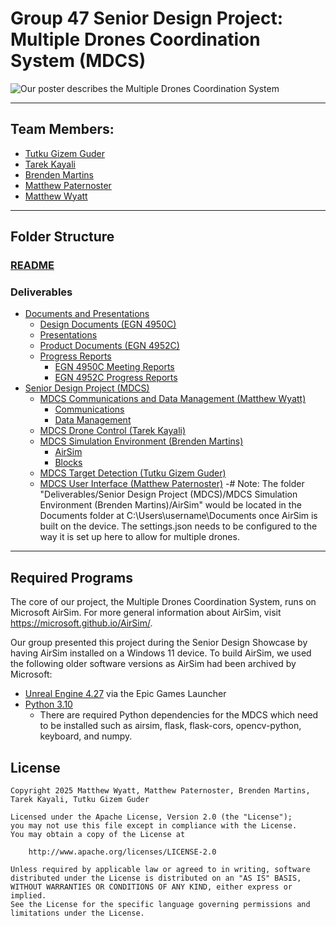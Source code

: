# Group 47 Senior Design Project: Multiple Drones Coordination System (MDCS)

![Our poster describes the Multiple Drones Coordination System](https://www.fau.edu/engineering/senior-design/images/47.jpg)

---
## Team Members: 

 - [Tutku Gizem Guder](mailto:tguder2021@fau.edu)
 - [Tarek Kayali](mailto:tkayali2023@fau.edu)
 - [Brenden Martins](mailto:bmartins2013@fau.edu)
 - [Matthew Paternoster](mailto:mpaternoster2022@fau.edu)
 - [Matthew Wyatt](mailto:mwyatt2023@fau.edu)
---
## Folder Structure
### [README](README.md)
### Deliverables
- [Documents and Presentations](Deliverables/Documents%20and%20Presentations/)
  - [Design Documents (EGN 4950C)](Deliverables/Documents%20and%20Presentations/Design%20Documents%20(EGN%204950C)/)
  - [Presentations](Deliverables/Documents%20and%20Presentations/Presentations/)
  - [Product Documents (EGN 4952C)](Deliverables/Documents%20and%20Presentations/Product%20Documents%20(EGN%204952C)/)
  - [Progress Reports](Deliverables/Documents%20and%20Presentations/Progress%20Reports/)
    - [EGN 4950C Meeting Reports](Deliverables/Documents%20and%20Presentations/Progress%20Reports/EGN%204950C%20Meeting%20Reports/)
    - [EGN 4952C Progress Reports](Deliverables/Documents%20and%20Presentations/Progress%20Reports/EGN%204950C%20Meeting%20Reports/)
- [Senior Design Project (MDCS)](Deliverables/Senior%20Design%20Project%20(MDCS)/)
  - [MDCS Communications and Data Management (Matthew Wyatt)](Deliverables/Senior%20Design%20Project%20(MDCS)/MDCS%20Communications%20and%20Data%20Management%20(Matthew%20Wyatt)/)
    - [Communications](Deliverables/Senior%20Design%20Project%20(MDCS)/MDCS%20Communications%20and%20Data%20Management%20(Matthew%20Wyatt)/Communications)
    - [Data Management](Deliverables/Senior%20Design%20Project%20(MDCS)/MDCS%20Communications%20and%20Data%20Management%20(Matthew%20Wyatt)/Data%20Management)
  - [MDCS Drone Control (Tarek Kayali)](Deliverables/Senior%20Design%20Project%20(MDCS)/MDCS%20Drone%20Control%20(Tarek%20Kayali)/)
  - [MDCS Simulation Environment (Brenden Martins)](Deliverables/Senior%20Design%20Project%20(MDCS)/MDCS%20Simulation%20Environment%20(Brenden%20Martins)/)
    - [AirSim](Deliverables/Senior%20Design%20Project%20(MDCS)/MDCS%20Simulation%20Environment%20(Brenden%20Martins)/AirSim)
    - [Blocks](Deliverables/Senior%20Design%20Project%20(MDCS)/MDCS%20Simulation%20Environment%20(Brenden%20Martins)/Blocks)
  - [MDCS Target Detection (Tutku Gizem Guder)](Deliverables/Senior%20Design%20Project%20(MDCS)/MDCS%20Target%20Detection%20(Tutku%20Gizem%20Guder)/)
  - [MDCS User Interface (Matthew Paternoster)](Deliverables/Senior%20Design%20Project%20(MDCS)/MDCS%20User%20Interface%20(Matthew%20Paternoster)/)
-# Note: The folder "Deliverables/Senior Design Project (MDCS)/MDCS Simulation Environment (Brenden Martins)/AirSim" would be located in the Documents folder at C:\Users\username\Documents once AirSim is built on the device. The settings.json needs to be configured to the way it is set up here to allow for multiple drones.
___
## Required Programs
The core of our project, the Multiple Drones Coordination System, runs on Microsoft AirSim. For more general information about AirSim, visit https://microsoft.github.io/AirSim/.

Our group presented this project during the Senior Design Showcase by having AirSim installed on a Windows 11 device. To build AirSim, we used the following older software versions as AirSim had been archived by Microsoft:
- [Unreal Engine 4.27](https://www.unrealengine.com/download) via the Epic Games Launcher
- [Python 3.10](https://www.python.org/downloads/)
  - There are required Python dependencies for the MDCS which need to be installed such as airsim, flask, flask-cors, opencv-python, keyboard, and numpy.

## License

    Copyright 2025 Matthew Wyatt, Matthew Paternoster, Brenden Martins, Tarek Kayali, Tutku Gizem Guder

    Licensed under the Apache License, Version 2.0 (the "License");
    you may not use this file except in compliance with the License.
    You may obtain a copy of the License at

        http://www.apache.org/licenses/LICENSE-2.0

    Unless required by applicable law or agreed to in writing, software
    distributed under the License is distributed on an "AS IS" BASIS,
    WITHOUT WARRANTIES OR CONDITIONS OF ANY KIND, either express or implied.
    See the License for the specific language governing permissions and
    limitations under the License.
